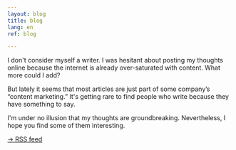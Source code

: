 ```yaml
---
layout: blog
title: blog
lang: en
ref: blog

---
```

I don't consider myself a writer. I was hesitant about posting my thoughts online because the internet is already over-saturated with content. What more could I add?

But lately it seems that most articles are just part of some company’s “content marketing.” It's getting rare to find people who write because they have something to say.

I'm under no illusion that my thoughts are groundbreaking. Nevertheless, I hope you find some of them interesting.

[→ RSS feed](/feed.xml)